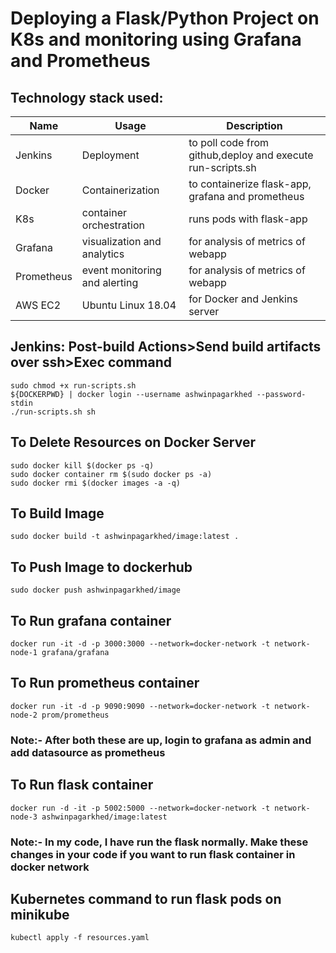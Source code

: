 # Deploying a Flask/Python Project on K8s and monitoring using Grafana and Prometheus

## Technology stack used:

| Name | Usage | Description |
| --- | --- | --- |
|Jenkins | Deployment|to poll code from github,deploy and execute run-scripts.sh |  | | |
|Docker| Containerization| to containerize flask-app, grafana and prometheus|
|K8s| container orchestration|runs pods with flask-app |
|Grafana| visualization and analytics| for analysis of metrics of webapp|
|Prometheus| event monitoring and alerting| for analysis of metrics of webapp|
|AWS EC2| Ubuntu Linux 18.04| for Docker and Jenkins server|

## Jenkins: Post-build Actions>Send build artifacts over ssh>Exec command
```
sudo chmod +x run-scripts.sh
${DOCKERPWD} | docker login --username ashwinpagarkhed --password-stdin
./run-scripts.sh sh
``` 

## To Delete Resources on Docker Server
```
sudo docker kill $(docker ps -q)
sudo docker container rm $(sudo docker ps -a)
sudo docker rmi $(docker images -a -q)
```

## To Build Image
```
sudo docker build -t ashwinpagarkhed/image:latest .
```

## To Push Image to dockerhub 
```
sudo docker push ashwinpagarkhed/image
```

## To Run grafana container
```
docker run -it -d -p 3000:3000 --network=docker-network -t network-node-1 grafana/grafana
```

## To Run prometheus container
```
docker run -it -d -p 9090:9090 --network=docker-network -t network-node-2 prom/prometheus
```
### Note:- After both these are up, login to grafana as admin and add datasource as prometheus

## To Run flask container
```
docker run -d -it -p 5002:5000 --network=docker-network -t network-node-3 ashwinpagarkhed/image:latest
```
### Note:- In my code, I have run the flask normally. Make these changes in your code if you want to run flask container in docker network


## Kubernetes command to run flask pods on minikube 
```
kubectl apply -f resources.yaml
```

